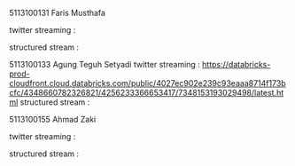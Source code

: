 5113100131 Faris Musthafa

twitter streaming :

structured stream : 

5113100133  Agung Teguh Setyadi
twitter streaming : https://databricks-prod-cloudfront.cloud.databricks.com/public/4027ec902e239c93eaaa8714f173bcfc/4348660782326821/4256233366653417/7348153193029498/latest.html
structured stream : 

5113100155  Ahmad Zaki

  twitter streaming :

  structured stream : 
